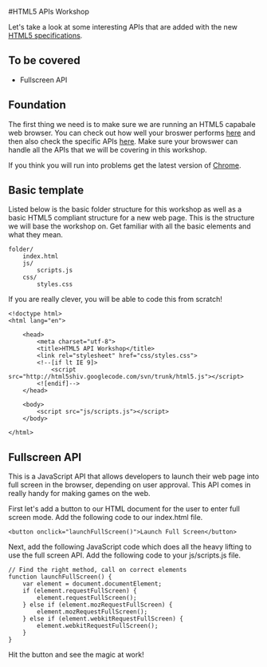 #HTML5 APIs Workshop

Let's take a look at some interesting APIs that are added with the new [HTML5 specifications](http://www.w3.org/html/wg/drafts/html/master/).

## To be covered

* Fullscreen API

## Foundation

The first thing we need is to make sure we are running an HTML5 capabale web browser. You can check out how well your broswer performs [here](http://html5test.com/) and then also check the specific APIs [here](http://caniuse.com/). Make sure your browswer can handle all the APIs that we will be covering in this workshop.

If you think you will run into problems get the latest version of [Chrome](http://www.google.com/chrome).

## Basic template

Listed below is the basic folder structure for this workshop as well as a basic HTML5 compliant structure for a new web page. This is the structure we will base the workshop on. Get familiar with all the basic elements and what they mean.

    folder/
        index.html
        js/
            scripts.js
        css/
            styles.css
    

If you are really clever, you will be able to code this from scratch!

    <!doctype html>
    <html lang="en">
        
        <head>
            <meta charset="utf-8">
            <title>HTML5 API Workshop</title>
            <link rel="stylesheet" href="css/styles.css">
            <!--[if lt IE 9]>
                <script src="http://html5shiv.googlecode.com/svn/trunk/html5.js"></script>
            <![endif]-->
        </head>
        
        <body>
            <script src="js/scripts.js"></script>
        </body>
    
    </html>

## Fullscreen API

This is a JavaScript API that allows developers to launch their web page into full screen in the browser, depending on user approval. This API comes in really handy for making games on the web.

First let's add a button to our HTML document for the user to enter full screen mode. Add the following code to our index.html file.

    <button onclick="launchFullScreen()">Launch Full Screen</button>
    
Next, add the following JavaScript code which does all the heavy lifting to use the full screen API. Add the following code to your js/scripts.js file.

    // Find the right method, call on correct elements
    function launchFullScreen() {
        var element = document.documentElement;
        if (element.requestFullScreen) {
            element.requestFullScreen();
        } else if (element.mozRequestFullScreen) {
            element.mozRequestFullScreen();
        } else if (element.webkitRequestFullScreen) {
            element.webkitRequestFullScreen();
        }
    }
    
Hit the button and see the magic at work!


